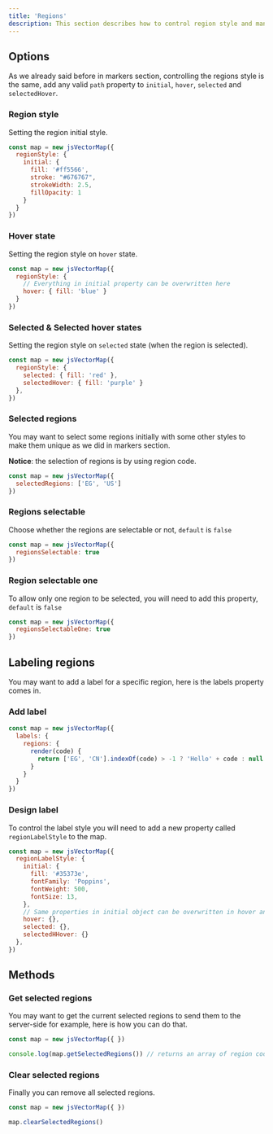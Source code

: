 ```yaml
---
title: 'Regions'
description: This section describes how to control region style and manipulate the regions.
---
```


## Options
As we already said before in markers section, controlling the regions style is the same, add any valid `path` property to `initial`, `hover`, `selected` and `selectedHover`.

### Region style

Setting the region initial style.

```js
const map = new jsVectorMap({ 
  regionStyle: {
    initial: {
      fill: '#ff5566',
      stroke: "#676767",
      strokeWidth: 2.5,
      fillOpacity: 1
    }
  }
})
```

### Hover state

Setting the region style on `hover` state.

```js
const map = new jsVectorMap({ 
  regionStyle: {
    // Everything in initial property can be overwritten here
    hover: { fill: 'blue' }
  }
})
```

### Selected & Selected hover states

Setting the region style on `selected` state (when the region is selected).

```js
const map = new jsVectorMap({ 
  regionStyle: {
    selected: { fill: 'red' },
    selectedHover: { fill: 'purple' }
  },
})
```

### Selected regions

You may want to select some regions initially with some other styles to make them unique as we did in markers section.

**Notice**: the selection of regions is by using region code.

```js
const map = new jsVectorMap({ 
  selectedRegions: ['EG', 'US']
})
```

### Regions selectable

Choose whether the regions are selectable or not, `default` is `false`

```js
const map = new jsVectorMap({ 
  regionsSelectable: true
})
```

### Region selectable one

To allow only one region to be selected, you will need to add this property, `default` is `false`

```js
const map = new jsVectorMap({ 
  regionsSelectableOne: true
})
```

## Labeling regions

You may want to add a label for a specific region, here is the labels property comes in.

### Add label

```js
const map = new jsVectorMap({ 
  labels: {
    regions: {
      render(code) {
        return ['EG', 'CN'].indexOf(code) > -1 ? 'Hello' + code : null
      }
    }
  }
})
```

### Design label

To control the label style you will need to add a new property called `regionLabelStyle` to the map.

```js
const map = new jsVectorMap({ 
  regionLabelStyle: {
    initial: {
      fill: '#35373e',
      fontFamily: 'Poppins',
      fontWeight: 500,
      fontSize: 13,
    },
    // Same properties in initial object can be overwritten in hover and selected states.
    hover: {},
    selected: {},
    selectedHHover: {}
  },
})
```

## Methods

### Get selected regions

You may want to get the current selected regions to send them to the server-side for example, here is how you can do that.

```js
const map = new jsVectorMap({ })

console.log(map.getSelectedRegions()) // returns an array of region codes: ['EG', 'US', ]
```

### Clear selected regions

Finally you can remove all selected regions.

```js
const map = new jsVectorMap({ })

map.clearSelectedRegions()
```
